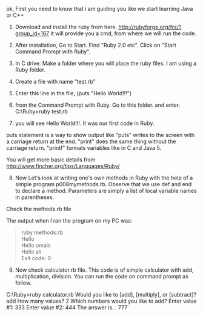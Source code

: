 ok, First you need to know that i am guiding you like we start learning Java or C++

1. Download and install the ruby from here. http://rubyforge.org/frs/?group_id=167
it will provide you a cmd, from where we will run the code.

2. After installation, Go to Start. Find "Ruby 2.0 etc". Click on "Start Command Prompt with Ruby". 

3. In C drive. Make a folder where you will place the ruby files. I am using a Ruby folder.

4. Create a file with name "test.rb"

5. Enter this line in the file, (puts "Hello World!!!")

6. from the Command Prompt with Ruby. Go to this folder. and enter. C:\Ruby>ruby test.rb

7. you will see Hello World!!!. It was our first code in Ruby.

puts statement is a way to show output like
"puts" writes to the screen with a carriage return at the end. 
"print" does the same thing without the carriage return. 
"printf" formats variables like in C and Java 5.

You will get more basic details from http://www.fincher.org/tips/Languages/Ruby/

8. Now Let's look at writing one's own methods in Ruby with the help of a simple program p008mymethods.rb. Observe that we use def and end to declare a method. Parameters are simply a list of local variable names in parentheses.

Check the methods.rb file

The output when I ran the program on my PC was:

>ruby methods.rb  
Hello  
Hello omais  
Hello ali  
>Exit code: 0 

9. Now check calculator.rb file. This code is of simple calculator with add, multiplication, division. You can run the code on command prompt as follow.

C:\Ruby>ruby calculator.rb
Would you like to [add], [multiply], or [subtract]?
add
How many values?
2
Which numbers would you like to add?
Enter value #1: 333
Enter value #2: 444
The answer is... 777
